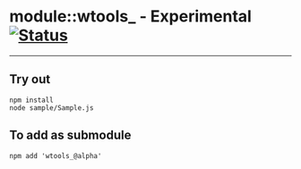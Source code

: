 
# module::wtools_ - Experimental [![Status](https://github.com/Wandalen/wtools_/workflows/Test/badge.svg)](https://github.com/Wandalen/wtools_/actions?query=workflow%3ATest)

___

## Try out
```
npm install
node sample/Sample.js
```

## To add as submodule
```
npm add 'wtools_@alpha'
```

